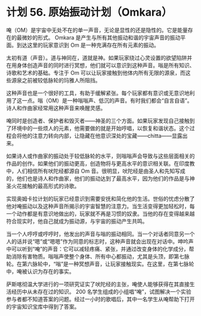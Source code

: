 # 计划 56. 原始振动计划（Omkara）

唵（OM）是宇宙中无处不在的单一声音，无论是显性的还是隐性的。它是能量存在的最微妙的形式。 Omkara 是产生与所有其他振动和谐的宇宙声音的振动平面。到达这里的玩家意识到 Om 是一种充满存在所有元素的振动。

太初有道（声音）。道与神同在，道就是神。如果玩家绕过心灵设置的欲望陷阱并在用身体创造声音的同时进行冥想，他们就可以意识到这种声音。嗡是所有知识、诗歌和艺术的基础。专注于 Om 可以让玩家接触到他体内所有无限的源泉，而这些源泉之前被较低脉轮的玛雅人所阻挡。

这种声音也是一个很好的工具，有助于缓解紧张。每个玩家都有意识或无意识地利用了这一点。嗡（OM）是一种嗡嗡声、低沉的声音。有时我们都会“自言自语”。诗人和作曲家经常用这种声音来唤醒灵感。

唵同时是创造者、保护者和毁灭者——神圣的三个方面。如果玩家发现自己接触到了环境中的一些烦人的元素，他需要做的就是开始哼唱，以恢复和谐状态。这个过程会将他的注意力转向内部，让隐藏在他意识深处的宝藏——chitta——显露出来。

如果诗人或作曲家的振动处于较低脉轮的水平，则嗡嗡声会导致与这些层面相关的作品的创作。如果他们的振动更高，创造物将与更高水平的意识相关联。在印度教中，人们相信所有吠陀经都源自 Om 音。很明显，吠陀经是由圣人和先知写成的，他们也是诗人和作曲家，他们的振动达到了最高水平，因为他们的作品是与神圣火花接触的最高形式的诗歌。

实现奥姆卡拉计划的玩家已经意识到需要安抚和简化他的生活。世俗的忧虑分散了他对唵振动以及这种声音所揭示的宇宙智慧的注意力。当生活变得更加轻松时，每一个动作都是有意识地做出的，玩家就不再是习惯的奴隶。当他的存在变得越来越符合现实时，他自己就成为振动源，与宇宙的振动产生共鸣。

当一个人哼哼或哼哼时，他发出的声音与嗡的振动相同。当一个对话者同意另一个人的话并说“嗯”或“嗯嗯”作为同意的标志时，这种声音就会出现在对话中。呻吟声中可以听到“唵”的声音：它可以减轻疼痛、紧张，并通过改变身体的化学成分，帮助消除有害物质。嗡嗡声使整个身体、所有中心都振动，尤其是头顶，即第七脉轮。在第六脉轮中，“嗡”是一种冥想声音，让玩家接触现实。在这里，在第七脉轮中，唵被认识为存在的事实。

萨斯喀彻温大学进行的一项研究证实了吠陀经的主张，唵使人能够获得在其直接生活经历中从未存在过的知识。 200 名学生组成的小组唱“唵”，试图解决一个实验参与者都不知道答案的问题。经过一小时的歌唱后，其中一名学生从唵帮助下打开的宇宙知识宝库中得到了答案。
